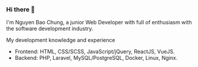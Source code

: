 ### Hi there 👋

I'm Nguyen Bao Chung, a junior Web Developer with full of enthusiasm with the software development industry.

My development knowledge and experience
- Frontend: HTML, CSS/SCSS, JavaScript/jQuery, ReactJS, VueJS.
- Backend: PHP, Laravel, MySQL/PostgreSQL, Docker, Linux, Nginx.

<!--
**Chung-NB/Chung-NB** is a ✨ _special_ ✨ repository because its `README.md` (this file) appears on your GitHub profile.

Here are some ideas to get you started:

- 🔭 I’m currently working on ...
- 🌱 I’m currently learning ...
- 👯 I’m looking to collaborate on ...
- 🤔 I’m looking for help with ...
- 💬 Ask me about ...
- 📫 How to reach me: ...
- 😄 Pronouns: ...
- ⚡ Fun fact: ...
-->
